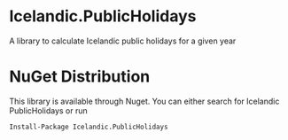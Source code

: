 # Icelandic.PublicHolidays
A library to calculate Icelandic public holidays for a given year

# NuGet Distribution
This library is available through Nuget. You can either search for Icelandic PublicHolidays or run

    Install-Package Icelandic.PublicHolidays
